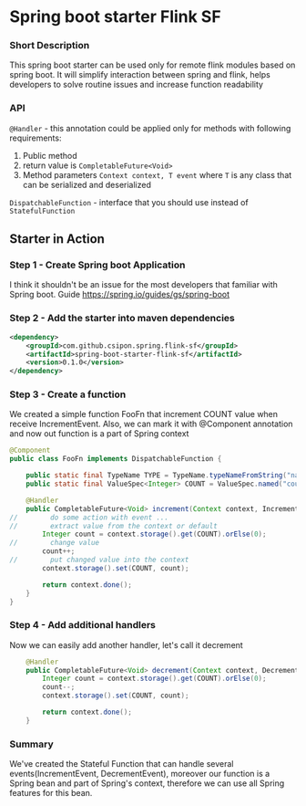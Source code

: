 # Spring boot starter Flink SF

### Short Description

This spring boot starter can be used only for remote flink modules based on spring boot. 
It will simplify interaction between spring and flink, helps developers to solve routine issues 
and increase function readability

### API

`@Handler` - this annotation could be applied only for methods with following requirements:
1. Public method
2. return value is `CompletableFuture<Void>`
3. Method parameters `Context context, T event` where `T` is any class that can be serialized and deserialized

`DispatchableFunction` - interface that you should use instead of `StatefulFunction`

## Starter in Action

### Step 1 - Create Spring boot Application
I think it shouldn't be an issue for the most developers that familiar with Spring boot.
Guide https://spring.io/guides/gs/spring-boot

### Step 2 - Add the starter into maven dependencies

```xml
<dependency>
    <groupId>com.github.csipon.spring.flink-sf</groupId>
    <artifactId>spring-boot-starter-flink-sf</artifactId>
    <version>0.1.0</version>
</dependency>
```

### Step 3 - Create a function

We created a simple function FooFn that increment COUNT value when receive IncrementEvent.
Also, we can mark it with @Component annotation and now out function is a part of Spring context

```java
@Component
public class FooFn implements DispatchableFunction {

    public static final TypeName TYPE = TypeName.typeNameFromString("namespace/foo");
    public static final ValueSpec<Integer> COUNT = ValueSpec.named("count").withIntType();

    @Handler
    public CompletableFuture<Void> increment(Context context, IncrementEvent event) {
//        do some action with event ...
//        extract value from the context or default
        Integer count = context.storage().get(COUNT).orElse(0);
//        change value
        count++;
//        put changed value into the context
        context.storage().set(COUNT, count);

        return context.done();
    }
}
```

### Step 4 - Add additional handlers

Now we can easily add another handler, let's call it decrement

```java
    @Handler
    public CompletableFuture<Void> decrement(Context context, DecrementEvent event) {
        Integer count = context.storage().get(COUNT).orElse(0);
        count--;
        context.storage().set(COUNT, count);

        return context.done();
    }
```

### Summary 

We've created the Stateful Function that can handle several events(IncrementEvent, DecrementEvent), moreover 
our function is a Spring bean and part of Spring's context, therefore we can use all Spring features for this bean.